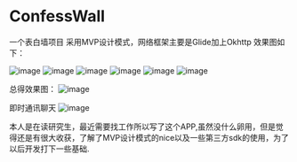 # ConfessWall
一个表白墙项目
采用MVP设计模式，网络框架主要是Glide加上Okhttp
效果图如下：

![image](https://github.com/1036711153/ConfessWall/blob/master/Screenshot_2016-03-23-17-42-06_com.confress.lovew.png?raw=true)
![image](https://github.com/1036711153/ConfessWall/blob/master/Screenshot_2016-03-23-17-42-14_com.confress.lovew.png?raw=true)
![image](https://github.com/1036711153/ConfessWall/blob/master/Screenshot_2016-03-23-17-42-18_com.confress.lovew.png?raw=true)
![image](https://github.com/1036711153/ConfessWall/blob/master/Screenshot_2016-03-23-17-42-21_com.confress.lovew.png?raw=true)
![image](https://github.com/1036711153/ConfessWall/blob/master/Screenshot_2016-03-23-17-42-33_com.confress.lovew.png?raw=true)
![image](https://github.com/1036711153/ConfessWall/blob/master/Screenshot_2016-03-23-17-42-39_com.confress.lovew.png?raw=true)


总得效果图：
![image](https://github.com/1036711153/ConfessWall/blob/master/aGIF.gif?raw=true)



即时通讯聊天
![image](https://github.com/1036711153/ConfessWall/blob/master/aaa1.gif?raw=true)


本人是在读研究生，最近需要找工作所以写了这个APP,虽然没什么卵用，但是觉得还是有很大收获，了解了MVP设计模式的nice以及一些第三方sdk的使用，为了以后开发打下一些基础.

